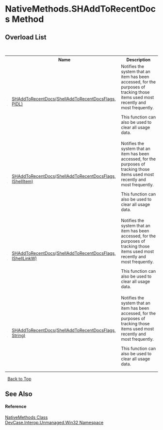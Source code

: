 # NativeMethods.SHAddToRecentDocs Method 
 


## Overload List
&nbsp;<table><tr><th></th><th>Name</th><th>Description</th></tr><tr><td>![Public method](media/pubmethod.gif "Public method")![Static member](media/static.gif "Static member")</td><td><a href="M_DevCase_Interop_Unmanaged_Win32_NativeMethods_SHAddToRecentDocs">SHAddToRecentDocs(ShellAddToRecentDocsFlags, PIDL)</a></td><td>
Notifies the system that an item has been accessed, for the purposes of tracking those items used most recently and most frequently. 

 This function can also be used to clear all usage data.</td></tr><tr><td>![Public method](media/pubmethod.gif "Public method")![Static member](media/static.gif "Static member")</td><td><a href="M_DevCase_Interop_Unmanaged_Win32_NativeMethods_SHAddToRecentDocs_1">SHAddToRecentDocs(ShellAddToRecentDocsFlags, IShellItem)</a></td><td>
Notifies the system that an item has been accessed, for the purposes of tracking those items used most recently and most frequently. 

 This function can also be used to clear all usage data.</td></tr><tr><td>![Public method](media/pubmethod.gif "Public method")![Static member](media/static.gif "Static member")</td><td><a href="M_DevCase_Interop_Unmanaged_Win32_NativeMethods_SHAddToRecentDocs_2">SHAddToRecentDocs(ShellAddToRecentDocsFlags, IShellLinkW)</a></td><td>
Notifies the system that an item has been accessed, for the purposes of tracking those items used most recently and most frequently. 

 This function can also be used to clear all usage data.</td></tr><tr><td>![Public method](media/pubmethod.gif "Public method")![Static member](media/static.gif "Static member")</td><td><a href="M_DevCase_Interop_Unmanaged_Win32_NativeMethods_SHAddToRecentDocs_3">SHAddToRecentDocs(ShellAddToRecentDocsFlags, String)</a></td><td>
Notifies the system that an item has been accessed, for the purposes of tracking those items used most recently and most frequently. 

 This function can also be used to clear all usage data.</td></tr></table>&nbsp;
<a href="#nativemethods.shaddtorecentdocs-method">Back to Top</a>

## See Also


#### Reference
<a href="T_DevCase_Interop_Unmanaged_Win32_NativeMethods">NativeMethods Class</a><br /><a href="N_DevCase_Interop_Unmanaged_Win32">DevCase.Interop.Unmanaged.Win32 Namespace</a><br />